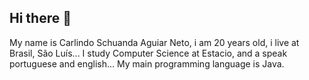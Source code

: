 ## Hi there 👋
My name is Carlindo Schuanda Aguiar Neto, i am 20 years old, i live at Brasil, São Luís... I study Computer Science at Estacio, and a speak portuguese and english... My main programming language is Java.

<!--
**Schuanda/Schuanda** is a ✨ _special_ ✨ repository because its `README.md` (this file) appears on your GitHub profile.

Here are some ideas to get you started:

- 🔭 I’m currently working on ...
- 🌱 I’m currently learning ...
- 👯 I’m looking to collaborate on ...
- 🤔 I’m looking for help with ...
- 💬 Ask me about ...
- 📫 How to reach me: ...
- 😄 Pronouns: ...
- ⚡ Fun fact: ...
-->

